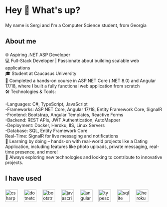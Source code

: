 <h1 align="left">Hey 👋 What's up?</h1>

###

<p align="left">My name is Sergi and I'm a Computer Science student, from Georgia</p>

###

<h2 align="left">About me</h2>

###

<p align="left">🌐 Aspiring .NET ASP Developer<br>💻 Full-Stack Developer | Passionate about building scalable web applications<br>🎓 Student at Caucasus University<br>🚀 Completed a hands-on course in ASP.NET Core (.NET 8.0) and Angular 17/18, where I built a fully functional web application from scratch<br>🛠️ Technologies & Tools:<br><br>-Languages: C#, TypeScript, JavaScript<br>-Frameworks: ASP.NET Core, Angular 17/18, Entity Framework Core, SignalR<br>-Frontend: Bootstrap, Angular Templates, Reactive Forms<br>-Backend: REST APIs, JWT Authentication, AutoMapper<br>-Deployment: Docker, Heroku, IIS, Linux Servers<br>-Database: SQL, Entity Framework Core<br>Real-Time: SignalR for live messaging and notifications<br>🌱 Learning by doing – hands-on with real-world projects like a Dating Application, including features like photo uploads, private messaging, real-time presence, and more!<br>🚀 Always exploring new technologies and looking to contribute to innovative projects.</p>

###

<h2 align="left">I have used</h2>

###

<div align="left">
  <img src="https://cdn.jsdelivr.net/gh/devicons/devicon/icons/csharp/csharp-original.svg" height="40" alt="csharp logo"  />
  <img width="12" />
  <img src="https://cdn.jsdelivr.net/gh/devicons/devicon/icons/dotnetcore/dotnetcore-original.svg" height="40" alt="dotnetcore logo"  />
  <img width="12" />
  <img src="https://cdn.jsdelivr.net/gh/devicons/devicon/icons/bootstrap/bootstrap-original.svg" height="40" alt="bootstrap logo"  />
  <img width="12" />
  <img src="https://cdn.jsdelivr.net/gh/devicons/devicon/icons/javascript/javascript-original.svg" height="40" alt="javascript logo"  />
  <img width="12" />
  <img src="https://cdn.jsdelivr.net/gh/devicons/devicon/icons/angularjs/angularjs-original.svg" height="40" alt="angularjs logo"  />
  <img width="12" />
  <img src="https://cdn.jsdelivr.net/gh/devicons/devicon/icons/typescript/typescript-original.svg" height="40" alt="typescript logo"  />
  <img width="12" />
  <img src="https://cdn.jsdelivr.net/gh/devicons/devicon/icons/sqlite/sqlite-original.svg" height="40" alt="sqlite logo"  />
  <img width="12" />
  <img src="https://cdn.jsdelivr.net/gh/devicons/devicon/icons/heroku/heroku-original.svg" height="40" alt="heroku logo"  />
</div>

###

<div align="left">
</div>

###
